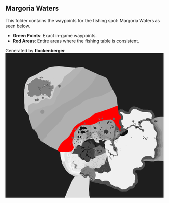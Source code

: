 ## Margoria Waters
This folder contains the waypoints for the fishing spot: Margoria Waters as seen below.

- **Green Points**: Exact in-game waypoints.
- **Red Areas**: Entire areas where the fishing table is consistent.

Generated by **flockenberger**
![Margoria Waters](./Preview.png?raw=true "Margoria Waters")